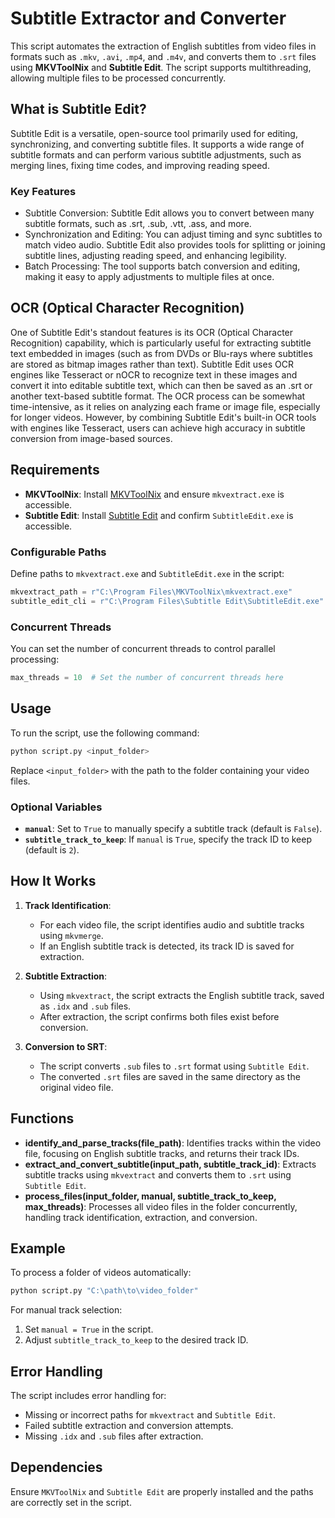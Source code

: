 
# Subtitle Extractor and Converter

This script automates the extraction of English subtitles from video files in formats such as `.mkv`, `.avi`, `.mp4`, and `.m4v`,
and converts them to `.srt` files using **MKVToolNix** and **Subtitle Edit**. The script supports multithreading, allowing multiple files to be processed concurrently.

## What is Subtitle Edit?

Subtitle Edit is a versatile, open-source tool primarily used for editing, synchronizing, and converting subtitle files.
It supports a wide range of subtitle formats and can perform various subtitle adjustments, such as merging lines, fixing time codes, and improving reading speed.
### Key Features
* Subtitle Conversion: Subtitle Edit allows you to convert between many subtitle formats, such as .srt, .sub, .vtt, .ass, and more.
* Synchronization and Editing: You can adjust timing and sync subtitles to match video audio. Subtitle Edit also provides tools for splitting or joining subtitle lines, adjusting reading speed, and enhancing legibility.
* Batch Processing: The tool supports batch conversion and editing, making it easy to apply adjustments to multiple files at once.

## OCR (Optical Character Recognition)
One of Subtitle Edit's standout features is its OCR (Optical Character Recognition) capability, 
which is particularly useful for extracting subtitle text embedded in images (such as from DVDs or Blu-rays where subtitles are stored as bitmap images rather than text).
Subtitle Edit uses OCR engines like Tesseract or nOCR to recognize text in these images and convert it into editable subtitle text,
which can then be saved as an .srt or another text-based subtitle format.
The OCR process can be somewhat time-intensive, as it relies on analyzing each frame or image file, especially for longer videos. However, 
by combining Subtitle Edit's built-in OCR tools with engines like Tesseract, users can achieve high accuracy in subtitle conversion from image-based sources.

## Requirements

- **MKVToolNix**: Install [MKVToolNix](https://mkvtoolnix.download/) and ensure `mkvextract.exe` is accessible.
- **Subtitle Edit**: Install [Subtitle Edit](https://github.com/SubtitleEdit/subtitleedit) and confirm `SubtitleEdit.exe` is accessible.

### Configurable Paths
Define paths to `mkvextract.exe` and `SubtitleEdit.exe` in the script:
```python
mkvextract_path = r"C:\Program Files\MKVToolNix\mkvextract.exe"
subtitle_edit_cli = r"C:\Program Files\Subtitle Edit\SubtitleEdit.exe"
```

### Concurrent Threads
You can set the number of concurrent threads to control parallel processing:
```python
max_threads = 10  # Set the number of concurrent threads here
```

## Usage

To run the script, use the following command:
```bash
python script.py <input_folder>
```
Replace `<input_folder>` with the path to the folder containing your video files.

### Optional Variables
- **`manual`**: Set to `True` to manually specify a subtitle track (default is `False`).
- **`subtitle_track_to_keep`**: If `manual` is `True`, specify the track ID to keep (default is `2`).

## How It Works

1. **Track Identification**:
   - For each video file, the script identifies audio and subtitle tracks using `mkvmerge`.
   - If an English subtitle track is detected, its track ID is saved for extraction.

2. **Subtitle Extraction**:
   - Using `mkvextract`, the script extracts the English subtitle track, saved as `.idx` and `.sub` files.
   - After extraction, the script confirms both files exist before conversion.

3. **Conversion to SRT**:
   - The script converts `.sub` files to `.srt` format using `Subtitle Edit`.
   - The converted `.srt` files are saved in the same directory as the original video file.

## Functions

- **identify_and_parse_tracks(file_path)**: Identifies tracks within the video file, focusing on English subtitle tracks, and returns their track IDs.
- **extract_and_convert_subtitle(input_path, subtitle_track_id)**: Extracts subtitle tracks using `mkvextract` and converts them to `.srt` using `Subtitle Edit`.
- **process_files(input_folder, manual, subtitle_track_to_keep, max_threads)**: Processes all video files in the folder concurrently, handling track identification, extraction, and conversion.

## Example

To process a folder of videos automatically:

```bash
python script.py "C:\path\to\video_folder"
```

For manual track selection:

1. Set `manual = True` in the script.
2. Adjust `subtitle_track_to_keep` to the desired track ID.

## Error Handling

The script includes error handling for:
- Missing or incorrect paths for `mkvextract` and `Subtitle Edit`.
- Failed subtitle extraction and conversion attempts.
- Missing `.idx` and `.sub` files after extraction.

## Dependencies

Ensure `MKVToolNix` and `Subtitle Edit` are properly installed and the paths are correctly set in the script.
